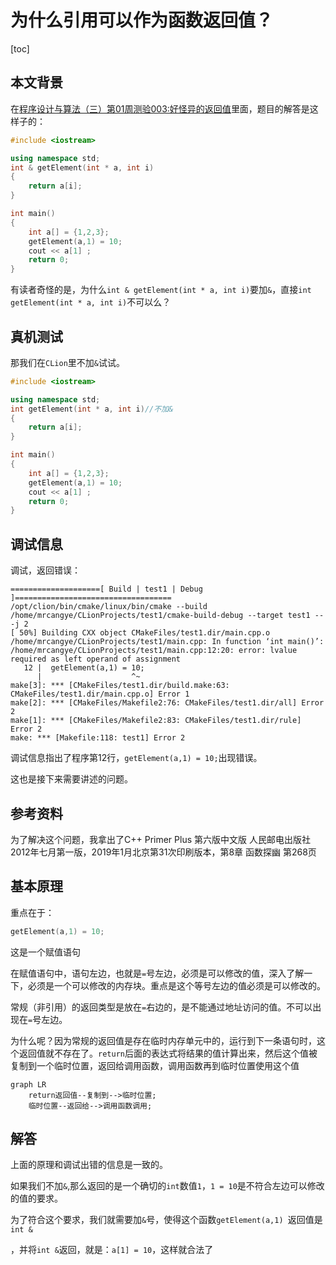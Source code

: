 # 为什么引用可以作为函数返回值？

[toc]

## 本文背景

在[程序设计与算法（三）第01周测验003:好怪异的返回值](https://blog.csdn.net/CANGYE0504/article/details/104705032)里面，题目的解答是这样子的：

```cpp
#include <iostream>

using namespace std;
int & getElement(int * a, int i)
{
	return a[i];
}

int main()
{
	int a[] = {1,2,3};
	getElement(a,1) = 10;
	cout << a[1] ;
	return 0;
}
```



有读者奇怪的是，为什么`int & getElement(int * a, int i)`要加`&`，直接`int getElement(int * a, int i)`不可以么？



## 真机测试

那我们在`CLion`里不加`&`试试。

```cpp
#include <iostream>

using namespace std;
int getElement(int * a, int i)//不加&
{
	return a[i];
}

int main()
{
	int a[] = {1,2,3};
	getElement(a,1) = 10;
	cout << a[1] ;
	return 0;
}
```



## 调试信息

调试，返回错误：

```shell
====================[ Build | test1 | Debug ]===================================
/opt/clion/bin/cmake/linux/bin/cmake --build /home/mrcangye/CLionProjects/test1/cmake-build-debug --target test1 -- -j 2
[ 50%] Building CXX object CMakeFiles/test1.dir/main.cpp.o
/home/mrcangye/CLionProjects/test1/main.cpp: In function ‘int main()’:
/home/mrcangye/CLionProjects/test1/main.cpp:12:20: error: lvalue required as left operand of assignment
   12 |  getElement(a,1) = 10;
      |                    ^~
make[3]: *** [CMakeFiles/test1.dir/build.make:63: CMakeFiles/test1.dir/main.cpp.o] Error 1
make[2]: *** [CMakeFiles/Makefile2:76: CMakeFiles/test1.dir/all] Error 2
make[1]: *** [CMakeFiles/Makefile2:83: CMakeFiles/test1.dir/rule] Error 2
make: *** [Makefile:118: test1] Error 2
```

调试信息指出了程序第12行，`getElement(a,1) = 10;`出现错误。

这也是接下来需要讲述的问题。

## 参考资料

为了解决这个问题，我拿出了C++ Primer Plus 第六版中文版 人民邮电出版社2012年七月第一版，2019年1月北京第31次印刷版本，第8章 函数探幽 第268页

## 基本原理

重点在于：

```cpp
getElement(a,1) = 10;
```

这是一个赋值语句

在赋值语句中，语句左边，也就是`=`号左边，必须是可以修改的值，深入了解一下，必须是一个可以修改的内存块。重点是这个等号左边的值必须是可以修改的。

常规（非引用）的返回类型是放在`=`右边的，是不能通过地址访问的值。不可以出现在`=`号左边。

为什么呢？因为常规的返回值是存在临时内存单元中的，运行到下一条语句时，这个返回值就不存在了。`return`后面的表达式将结果的值计算出来，然后这个值被复制到一个临时位置，返回给调用函数，调用函数再到临时位置使用这个值

```mermaid
graph LR
	return返回值--复制到-->临时位置;
	临时位置--返回给-->调用函数调用;

```



## 解答

上面的原理和调试出错的信息是一致的。

如果我们不加`&`,那么返回的是一个确切的`int`数值`1`，`1 = 10`是不符合左边可以修改的值的要求。

为了符合这个要求，我们就需要加`&`号，使得这个函数`getElement(a,1) `返回值是`int &`

，并将`int &`返回，就是：`a[1] = 10`，这样就合法了



